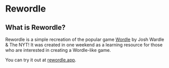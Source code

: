 # Rewordle

## What is Rewordle?

Rewordle is a simple recreation of the popular game [Wordle](https://www.nytimes.com/games/wordle/index.html) by Josh Wardle & The NYT! It was created in one weekend as a learning resource for those who are interested in creating a Wordle-like game.

You can try it out at [rewordle.app](https://rewordle.app/).